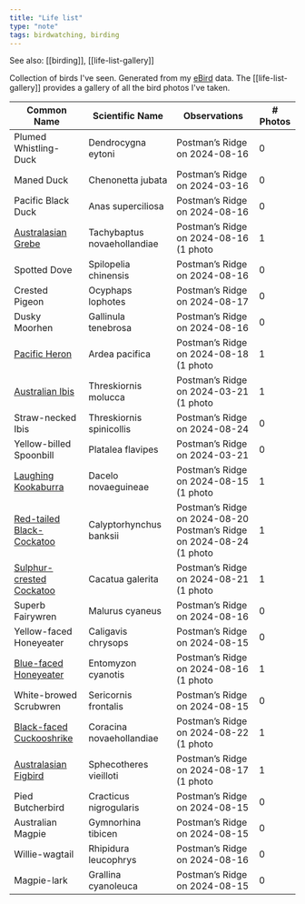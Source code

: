 ```yaml
---
title: "Life list"
type: "note"
tags: birdwatching, birding
---
```


See also: [[birding]], [[life-list-gallery]]

Collection of birds I've seen. Generated from my [eBird](https://ebird.org) data. The [[life-list-gallery]] provides a gallery of all the bird photos I've taken.

| Common Name | Scientific Name | Observations | # Photos |
| -------------|-----------------|----------| ----- |
| Plumed Whistling-Duck | Dendrocygna eytoni |  Postman’s Ridge on 2024-08-16<br /> | 0 | 
| Maned Duck | Chenonetta jubata |  Postman’s Ridge on 2024-03-16<br /> | 0 | 
| Pacific Black Duck | Anas superciliosa |  Postman’s Ridge on 2024-08-16<br /> | 0 | 
| [Australasian Grebe](./australasianGrebe.md) | Tachybaptus novaehollandiae |  Postman’s Ridge on 2024-08-16 (1 photo<br /> | 1 | 
| Spotted Dove | Spilopelia chinensis |  Postman’s Ridge on 2024-08-16<br /> | 0 | 
| Crested Pigeon | Ocyphaps lophotes |  Postman’s Ridge on 2024-08-17<br /> | 0 | 
| Dusky Moorhen | Gallinula tenebrosa |  Postman’s Ridge on 2024-08-16<br /> | 0 | 
| [Pacific Heron](./pacificHeron.md) | Ardea pacifica |  Postman’s Ridge on 2024-08-18 (1 photo<br /> | 1 | 
| [Australian Ibis](./australianIbis.md) | Threskiornis molucca |  Postman’s Ridge on 2024-03-21 (1 photo<br /> | 1 | 
| Straw-necked Ibis | Threskiornis spinicollis |  Postman’s Ridge on 2024-08-24<br /> | 0 | 
| Yellow-billed Spoonbill | Platalea flavipes |  Postman’s Ridge on 2024-03-21<br /> | 0 | 
| [Laughing Kookaburra](./laughingKookaburra.md) | Dacelo novaeguineae |  Postman’s Ridge on 2024-08-15 (1 photo<br /> | 1 | 
| [Red-tailed Black-Cockatoo](./redtailedBlackCockatoo.md) | Calyptorhynchus banksii |  Postman’s Ridge on 2024-08-20<br /> Postman’s Ridge on 2024-08-24 (1 photo<br /> | 1 | 
| [Sulphur-crested Cockatoo](./sulphurcrestedCockatoo.md) | Cacatua galerita |  Postman’s Ridge on 2024-08-21 (1 photo<br /> | 1 | 
| Superb Fairywren | Malurus cyaneus |  Postman’s Ridge on 2024-08-16<br /> | 0 | 
| Yellow-faced Honeyeater | Caligavis chrysops |  Postman’s Ridge on 2024-08-15<br /> | 0 | 
| [Blue-faced Honeyeater](./bluefacedHoneyeater.md) | Entomyzon cyanotis |  Postman’s Ridge on 2024-08-16 (1 photo<br /> | 1 | 
| White-browed Scrubwren | Sericornis frontalis |  Postman’s Ridge on 2024-08-15<br /> | 0 | 
| [Black-faced Cuckooshrike](./blackfacedCuckooshrike.md) | Coracina novaehollandiae |  Postman’s Ridge on 2024-08-22 (1 photo<br /> | 1 | 
| [Australasian Figbird](./australasianFigbird.md) | Sphecotheres vieilloti |  Postman’s Ridge on 2024-08-17 (1 photo<br /> | 1 | 
| Pied Butcherbird | Cracticus nigrogularis |  Postman’s Ridge on 2024-08-15<br /> | 0 | 
| Australian Magpie | Gymnorhina tibicen |  Postman’s Ridge on 2024-08-15<br /> | 0 | 
| Willie-wagtail | Rhipidura leucophrys |  Postman’s Ridge on 2024-08-16<br /> | 0 | 
| Magpie-lark | Grallina cyanoleuca |  Postman’s Ridge on 2024-08-15<br /> | 0 | 
